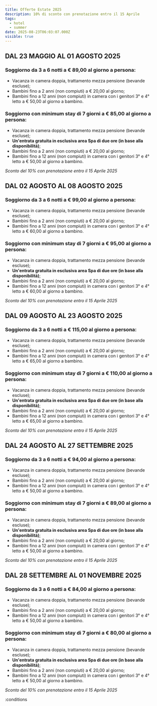```yaml
---
title: Offerte Estate 2025
description: 10% di sconto con prenotazione entro il 15 Aprile
tags:
  - hotel
  - summer
date: 2025-08-23T06:03:07.000Z
visible: true
---
```


## DAL 23 MAGGIO AL  01 AGOSTO 2025

### Soggiorno da **3 a 6 notti** a € 89,00 al giorno a persona:
- Vacanza in camera doppia, trattamento mezza pensione (bevande escluse);
- Bambini fino a 2 anni (non compiuti) a € 20,00 al giorno;
- Bambini fino a 12 anni (non compiuti) in camera con i genitori 3° e 4° letto a € 50,00 al giorno a bambino.

### Soggiorno con minimum stay di **7 giorni** a € 85,00 al giorno a persona:
- Vacanza in camera doppia, trattamento mezza pensione (bevande escluse);
- **Un'entrata gratuita in esclusiva area Spa di due ore (in base alla disponibilità)**;
- Bambini fino a 2 anni (non compiuti) a € 20,00 al giorno;
- Bambini fino a 12 anni (non compiuti) in camera con i genitori 3° e 4° letto a € 50,00 al giorno a bambino.

*Sconto del 10% con prenotazione entro il 15 Aprile 2025*


## DAL 02 AGOSTO AL 08 AGOSTO 2025

### Soggiorno da **3 a 6 notti** a € 99,00 al giorno a persona:
- Vacanza in camera doppia, trattamento mezza pensione (bevande escluse);
- Bambini fino a 2 anni (non compiuti) a € 20,00 al giorno;
- Bambini fino a 12 anni (non compiuti) in camera con i genitori 3° e 4° letto a € 60,00 al giorno a bambino.

### Soggiorno con minimum stay di **7 giorni** a € 95,00 al giorno a persona:
- Vacanza in camera doppia, trattamento mezza pensione (bevande escluse);
- **Un'entrata gratuita in esclusiva area Spa di due ore (in base alla disponibilità)**;
- Bambini fino a 2 anni (non compiuti) a € 20,00 al giorno;
- Bambini fino a 12 anni (non compiuti) in camera con i genitori 3° e 4° letto a € 60,00 al giorno a bambino.

*Sconto del 10% con prenotazione entro il 15 Aprile 2025*


## DAL 09 AGOSTO AL 23 AGOSTO 2025

### Soggiorno da **3 a 6 notti** a € 115,00 al giorno a persona:
- Vacanza in camera doppia, trattamento mezza pensione (bevande escluse);
- Bambini fino a 2 anni (non compiuti) a € 20,00 al giorno;
- Bambini fino a 12 anni (non compiuti) in camera con i genitori 3° e 4° letto a € 65,00 al giorno a bambino.

### Soggiorno con minimum stay di **7 giorni** a € 110,00 al giorno a persona:
- Vacanza in camera doppia, trattamento mezza pensione (bevande escluse);
- **Un'entrata gratuita in esclusiva area Spa di due ore (in base alla disponibilità)**;
- Bambini fino a 2 anni (non compiuti) a € 20,00 al giorno;
- Bambini fino a 12 anni (non compiuti) in camera con i genitori 3° e 4° letto a € 65,00 al giorno a bambino.

*Sconto del 10% con prenotazione entro il 15 Aprile 2025*


## DAL 24 AGOSTO AL 27 SETTEMBRE 2025

### Soggiorno da **3 a 6 notti** a € 94,00 al giorno a persona:
- Vacanza in camera doppia, trattamento mezza pensione (bevande escluse);
- Bambini fino a 2 anni (non compiuti) a € 20,00 al giorno;
- Bambini fino a 12 anni (non compiuti) in camera con i genitori 3° e 4° letto a € 50,00 al giorno a bambino.

### Soggiorno con minimum stay di **7 giorni** a € 89,00 al giorno a persona:
- Vacanza in camera doppia, trattamento mezza pensione (bevande escluse);
- **Un'entrata gratuita in esclusiva area Spa di due ore (in base alla disponibilità)**;
- Bambini fino a 2 anni (non compiuti) a € 20,00 al giorno;
- Bambini fino a 12 anni (non compiuti) in camera con i genitori 3° e 4° letto a € 50,00 al giorno a bambino.

*Sconto del 10% con prenotazione entro il 15 Aprile 2025*


## DAL 28 SETTEMBRE AL 01 NOVEMBRE 2025

### Soggiorno da **3 a 6 notti** a € 84,00 al giorno a persona:
- Vacanza in camera doppia, trattamento mezza pensione (bevande escluse);
- Bambini fino a 2 anni (non compiuti) a € 20,00 al giorno;
- Bambini fino a 12 anni (non compiuti) in camera con i genitori 3° e 4° letto a € 50,00 al giorno a bambino.

### Soggiorno con minimum stay di **7 giorni** a € 80,00 al giorno a persona:
- Vacanza in camera doppia, trattamento mezza pensione (bevande escluse);
- **Un'entrata gratuita in esclusiva area Spa di due ore (in base alla disponibilità)**;
- Bambini fino a 2 anni (non compiuti) a € 20,00 al giorno;
- Bambini fino a 12 anni (non compiuti) in camera con i genitori 3° e 4° letto a € 50,00 al giorno a bambino.

*Sconto del 10% con prenotazione entro il 15 Aprile 2025*

:conditions